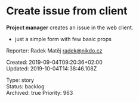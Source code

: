 # Create issue from client

**Project manager** creates an issue in the web client.

- just a simple form with few basic props

Reporter: Radek Matěj <radek@nikdo.cz>  

Created: 2019-09-04T09:20:36+02:00  
Updated: 2019-10-04T14:38:46.108Z

Type: story  
Status: backlog  
Archived: true
Priority: 963
